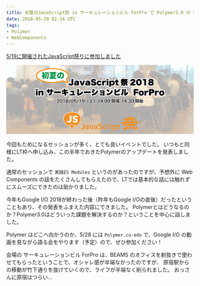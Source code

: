 ```yaml
---
title: 初夏のJavaScript祭 in サーキュレーションビル ForPro で Polymer3.0 の LT をしました
date: 2018-05-20 02:34 UTC
tags:
- Polymer
- WebComponents
---
```


[5/19に開催されたJavaScript祭りに参加しました](https://javascript-fes.doorkeeper.jp/events/73314)

![](/images/blog/jsfes_2018_spring.png)

今回もためになるセッションが多く、とても良いイベントでした。
いつもと同様にLT枠へ申し込み、この半年でおきたPolymerのアップデートを発表しました。

通常のセッションで `実践ES Modules` というのがあったのですが、予想外に Web Components の話をたくさんしてもらえたので、LTでは基本的な話には触れずにスムーズにできたのは助かりました。

<script async class="speakerdeck-embed" data-id="7c0eabdcbfb14b24bf29e7258cc6f1e2" data-ratio="1.33333333333333" src="//speakerdeck.com/assets/embed.js"></script>

今年もGoogle I/O 2018が終わった後（昨年もGoogle I/Oの直後）だったということもあり、その発表をふまえた内容にできました。
Polymerとはどうなるのか？Polymer3.0はどういった課題を解決するのか？ということを中心に話しました。

<script async class="speakerdeck-embed" data-id="49d21395e0fe4edd9d038b760c5de894" data-ratio="1.33333333333333" src="//speakerdeck.com/assets/embed.js"></script>

Polymer はどこへ向かうのか、5/28 には `Polymer.co-edo` で、Google I/O の動画を見ながら語る会をやります（予定）ので、ぜひ参加ください！

会場の サーキュレーションビル ForPro は、BEAMS のオフィスを射抜きで使わせてもらったということで、オシャレ感が半端なかったのですが、
原宿駅からの移動が竹下通りを抜けていくので、ライフが半端なく削られました。
おっさんに原宿はつらい...
